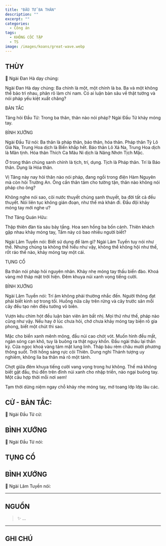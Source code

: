```yaml
---
title: "ĐẦU TỬ BA THÂN"
description: ""
excerpt: ""
categories:
  - Công án
tags:
  - KHÔNG CỐC TẬP
  - TS 
image: /images/koans/great-wave.webp
---
```


## THÙY

📢 Ngài Đan Hà dạy chúng:



Ngài Đan Hà dạy chúng: Ba chính là một, một chính là ba. Ba và một không thể bảo trì nhau, phân rõ làm chi nam. Có ai luận bàn sâu về thật tướng và nói pháp yếu kiệt xuất chăng?

BẢN TẮC

Tăng hỏi Đầu Tử: Trong ba thân, thân nào nói pháp?
Ngài Đầu Tử khảy móng tay.

BÌNH XƯỚNG

Ngài Đầu Tử nói: Ba thân là pháp thân, báo thân, hóa thân.
Pháp thân Tỳ Lô Giá Na, Trung Hoa dịch là Biến khắp hết.
Báo thân Lô Xá Na, Trung Hoa dịch là Mãn tịnh.
Hóa thân Thích Ca Mâu Ni dịch là Năng Nhơn Tịch Mặc.

Ở trong thân chúng sanh chính là tịch, trí, dụng. Tịch là Pháp thân. Trí là Báo thân. Dụng là Hóa thân.

Vị Tăng này nay hỏi thân nào nói pháp, đang ngồi trong điện Hàm Nguyên mà còn hỏi Trường An. Ông cần thân tâm cho tường tận, thân nào không nói pháp cho ông?

Không nghe nói sao, cõi nước thuyết chúng sanh thuyết, ba đời tất cả đều thuyết. Nói liên tục không gián đoạn, như thế mà khán đi. Đầu đội khảy móng tay mới nghe ư?

Thơ Tăng Quán Hữu:

Thập thiên đàn tía sáu bảy tầng.
Hoa sen hồng ba bốn cánh.
Thiên khách gặp nhau khảy móng tay,
Tấm này có bao nhiêu người biết?

Ngài Lâm Tuyền nói: Biết sử dụng để làm gì?
Ngài Lâm Tuyền tuy nói như thế. Nhưng chúng ta không thể hiểu như vậy, không thể không hội như thế, rốt ráo thế nào, khảy móng tay một cái.

TỤNG CỔ

Ba thân nói pháp hỏi nguyên nhân.
Khảy nhẹ móng tay thấu biển đào.
Khoá vàng mở tháp mặt trời hiện.
Đêm khuya núi xanh vọng tiếng cười.

BÌNH XƯỚNG

Ngài Lâm Tuyền nói: Trí âm không phải thường nhắc đến. Người thông đạt phải biết kinh sợ trong tối. Huống nữa cây trên rừng và cây trước sân mỗi cây đều tạo nên điệu tướng vô biên.

Vượn kêu chim hót đều luận bàn viên âm bất nhị. Mọi thứ như thế, pháp nào cũng như vậy. Nếu hay ở lúc chưa hỏi, chớ chưa khảy móng tay biện rõ gia phong, biết một chút thì sao.

Mặc cho biển xanh mênh mông, đầu núi cao chót vót. Muốn hình đều mất, ngàn sóng cạn khô, tuy là buông ra thật nguy khốn. Đầu ngài thâu lại thần kỳ. Cửa ngọc khoá vàng tám mặt lung linh. Tháp báu rèm châu mười phương thông suốt. Trời hồng sáng rực cõi Thiên. Dung nghi Thánh tượng uy nghiêm, không lìa ba thân mà rõ một tánh.

Chợt giữa đêm khuya tiếng cười vang vọng trong hư không. Thế mà không biết gật đầu, thủ đến trên đỉnh núi xanh cho nhập triền, nào ngại buông tay. Một câu hợp thời mỗi nơi xem!

Tạm thời dừng niệm ngay chỗ khảy nhẹ móng tay, mở toang lớp lớp lâu các.

## CỬ - BẢN TẮC:

📢 Ngài Đầu Tử cử:

> 

## BÌNH XƯỚNG

📢 Ngài Đầu Tử nói:


## TỤNG CỔ

> 

## BÌNH XƯỚNG

📢 Ngài Lâm Tuyền nói:



<hr class="blog-rule" />

## NGUỒN

> ✨ ...

<hr class="blog-rule" />

## GHI CHÚ

[^1]: ⭐️ <a href="/masters/Baizhang-Huaihai" target="_blank">🔗 TS </a>


